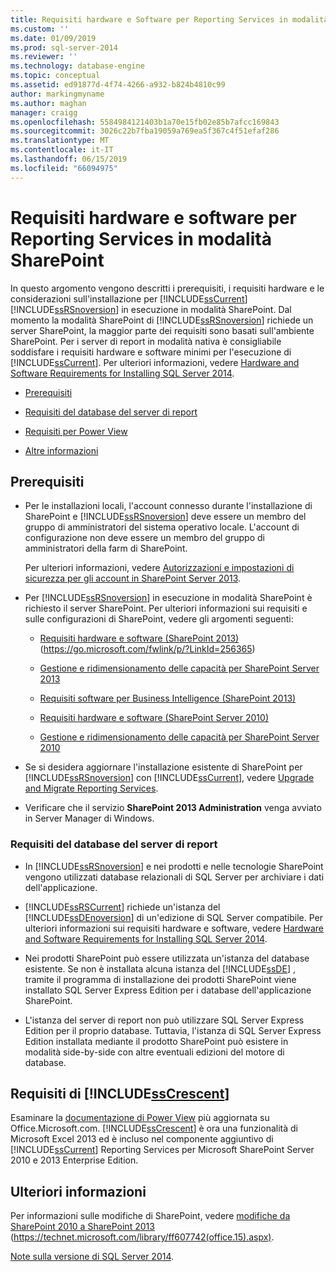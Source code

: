 ```yaml
---
title: Requisiti hardware e Software per Reporting Services in modalità SharePoint | Microsoft Docs
ms.custom: ''
ms.date: 01/09/2019
ms.prod: sql-server-2014
ms.reviewer: ''
ms.technology: database-engine
ms.topic: conceptual
ms.assetid: ed91877d-4f74-4266-a932-b824b4810c99
author: markingmyname
ms.author: maghan
manager: craigg
ms.openlocfilehash: 5584984121403b1a70e15fb02e85b7afcc169843
ms.sourcegitcommit: 3026c22b7fba19059a769ea5f367c4f51efaf286
ms.translationtype: MT
ms.contentlocale: it-IT
ms.lasthandoff: 06/15/2019
ms.locfileid: "66094975"
---
```

# <a name="hardware-and-software-requirements-for-reporting-services-in-sharepoint-mode"></a>Requisiti hardware e software per Reporting Services in modalità SharePoint

  In questo argomento vengono descritti i prerequisiti, i requisiti hardware e le considerazioni sull'installazione per [!INCLUDE[ssCurrent](../../includes/sscurrent-md.md)] [!INCLUDE[ssRSnoversion](../../includes/ssrsnoversion-md.md)] in esecuzione in modalità SharePoint. Dal momento la modalità SharePoint di [!INCLUDE[ssRSnoversion](../../includes/ssrsnoversion-md.md)] richiede un server SharePoint, la maggior parte dei requisiti sono basati sull'ambiente SharePoint. Per i server di report in modalità nativa è consigliabile soddisfare i requisiti hardware e software minimi per l'esecuzione di [!INCLUDE[ssCurrent](../../includes/sscurrent-md.md)]. Per ulteriori informazioni, vedere [Hardware and Software Requirements for Installing SQL Server 2014](hardware-and-software-requirements-for-installing-sql-server.md).  
  
-   [Prerequisiti](#bkmk_prereq)  
  
-   [Requisiti del database del server di report](#bkmk_report_server_database)  
  
-   [Requisiti per Power View](#bkmk_powerview)  
  
-   [Altre informazioni](#bkmk_more_information)  
  
##  <a name="bkmk_prereq"></a> Prerequisiti  
  
-   Per le installazioni locali, l'account connesso durante l'installazione di SharePoint e [!INCLUDE[ssRSnoversion](../../includes/ssrsnoversion-md.md)] deve essere un membro del gruppo di amministratori del sistema operativo locale. L'account di configurazione non deve essere un membro del gruppo di amministratori della farm di SharePoint.  
  
     Per ulteriori informazioni, vedere [Autorizzazioni e impostazioni di sicurezza per gli account in SharePoint Server 2013](https://technet.microsoft.com/library/cc678863.aspx).  
  
-   Per [!INCLUDE[ssRSnoversion](../../includes/ssrsnoversion-md.md)] in esecuzione in modalità SharePoint è richiesto il server SharePoint. Per ulteriori informazioni sui requisiti e sulle configurazioni di SharePoint, vedere gli argomenti seguenti:  
  
    -   [Requisiti hardware e software (SharePoint 2013)](https://go.microsoft.com/fwlink/p/?LinkId=256365) (https://go.microsoft.com/fwlink/p/?LinkId=256365)  
  
    -   [Gestione e ridimensionamento delle capacità per SharePoint Server 2013](https://technet.microsoft.com/library/cc261700.aspx)  
  
    -   [Requisiti software per Business Intelligence (SharePoint 2013)](https://go.microsoft.com/fwlink/p/?LinkId=256367)  
  
    -   [Requisiti hardware e software (SharePoint Server 2010)](https://technet.microsoft.com/library/cc262485\(v=office.14\))  
  
    -   [Gestione e ridimensionamento delle capacità per SharePoint Server 2010](https://technet.microsoft.com/library/cc261700.aspx\(v=office.14\))  
  
-   Se si desidera aggiornare l'installazione esistente di SharePoint per [!INCLUDE[ssRSnoversion](../../includes/ssrsnoversion-md.md)] con [!INCLUDE[ssCurrent](../../includes/sscurrent-md.md)], vedere [Upgrade and Migrate Reporting Services](../../reporting-services/install-windows/upgrade-and-migrate-reporting-services.md).  
  
-   Verificare che il servizio **SharePoint 2013 Administration** venga avviato in Server Manager di Windows.  
  
###  <a name="bkmk_report_server_database"></a> Requisiti del database del server di report  
  
-   In [!INCLUDE[ssRSnoversion](../../includes/ssrsnoversion-md.md)] e nei prodotti e nelle tecnologie SharePoint vengono utilizzati database relazionali di SQL Server per archiviare i dati dell'applicazione.  
  
-   [!INCLUDE[ssRSCurrent](../../includes/ssrscurrent-md.md)] richiede un'istanza del [!INCLUDE[ssDEnoversion](../../includes/ssdenoversion-md.md)] di un'edizione di SQL Server compatibile. Per ulteriori informazioni sui requisiti hardware e software, vedere [Hardware and Software Requirements for Installing SQL Server 2014](hardware-and-software-requirements-for-installing-sql-server.md).  
  
-   Nei prodotti SharePoint può essere utilizzata un'istanza del database esistente. Se non è installata alcuna istanza del [!INCLUDE[ssDE](../../includes/ssde-md.md)] , tramite il programma di installazione dei prodotti SharePoint viene installato SQL Server Express Edition per i database dell'applicazione SharePoint.  
  
-   L'istanza del server di report non può utilizzare SQL Server Express Edition per il proprio database. Tuttavia, l'istanza di SQL Server Express Edition installata mediante il prodotto SharePoint può esistere in modalità side-by-side con altre eventuali edizioni del motore di database.  
  
##  <a name="bkmk_powerview"></a> Requisiti di [!INCLUDE[ssCrescent](../../includes/sscrescent-md.md)]

 Esaminare la [documentazione di Power View](http://office.microsoft.com/excel-help/power-view-explore-visualize-and-present-your-data-HA102835634.aspx) più aggiornata su Office.Microsoft.com. [!INCLUDE[ssCrescent](../../includes/sscrescent-md.md)] è ora una funzionalità di Microsoft Excel 2013 ed è incluso nel componente aggiuntivo di [!INCLUDE[ssCurrent](../../includes/sscurrent-md.md)] Reporting Services per Microsoft SharePoint Server 2010 e 2013 Enterprise Edition.  
  
##  <a name="bkmk_more_information"></a> Ulteriori informazioni

 Per informazioni sulle modifiche di SharePoint, vedere [modifiche da SharePoint 2010 a SharePoint 2013](https://technet.microsoft.com/library/ff607742\(office.15\).aspx) (https://technet.microsoft.com/library/ff607742(office.15).aspx).  
  
 [Note sulla versione di SQL Server 2014](https://go.microsoft.com/fwlink/?LinkID=296445).  
  
  
